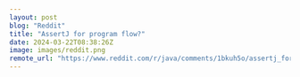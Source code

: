 ```yaml
---
layout: post
blog: "Reddit"
title: "AssertJ for program flow?"
date: 2024-03-22T08:38:26Z
image: images/reddit.png
remote_url: "https://www.reddit.com/r/java/comments/1bkuh5o/assertj_for_program_flow/"
---
```

